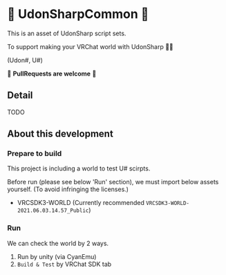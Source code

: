 # :diamond_shape_with_a_dot_inside: UdonSharpCommon :diamond_shape_with_a_dot_inside:

This is an asset of UdonSharp script sets.

To support making your VRChat world with UdonSharp :tada::sparkles:

(Udon#, U#)

:gift: **PullRequests are welcome** :gift:

## Detail

TODO

## About this development
### Prepare to build

This project is including a world to test U# scirpts.

Before run (please see below 'Run' section), we must import below assets yourself.
(To avoid infringing the licenses.)

- VRCSDK3-WORLD (Currently recommended `VRCSDK3-WORLD-2021.06.03.14.57_Public`)

### Run

We can check the world by 2 ways.

1. Run by unity (via CyanEmu)
2. `Build & Test` by VRChat SDK tab
